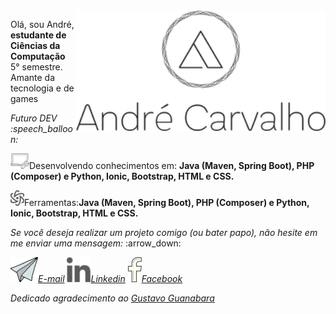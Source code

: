 <img src="https://github.com/carvalhoandre/carvalhoandre/blob/main/img/logo.png" min-width="400px" max-width="400px" width="400px" align="right" alt="Computador iuriCode">

<p align="left">Olá, sou André, <strong>estudante de Ciências da Computação</strong> 5° semestre. Amante da tecnologia e de games</p>
<p align="left"><em>Futuro DEV :speech_balloon:</em></p>

<p align="left"><img src="https://github.com/carvalhoandre/carvalhoandre/blob/main/img/computer_support_240px.png" alt="config">Desenvolvendo conhecimentos em: <strong>Java (Maven, Spring Boot), PHP (Composer) e Python, Ionic, Bootstrap, HTML e CSS.</strong></p>

<p align="left"><img src="https://github.com/carvalhoandre/carvalhoandre/blob/main/img/physics_64px.png" alt="Ferramenta">Ferramentas:<strong>Java (Maven, Spring Boot), PHP (Composer) e Python, Ionic, Bootstrap, HTML e CSS.</strong></p>

<p align="left"><em>Se você deseja realizar um projeto comigo (ou bater papo), não hesite em me enviar uma mensagem: </em>:arrow_down:</p>

<p align="left"> 
    <a href="mailto:andre_carvalho0@live.com?Subject=Olá André" target="_blank" rel="external"><img src="https://github.com/carvalhoandre/carvalhoandre/blob/main/img/email_open_24px.png"><em>E-mail</em></a>
     <a href="https://www.linkedin.com/in/andr%C3%A9-leite-carvalho-b77721146/" target="_blank" rel="external"><img src="https://github.com/carvalhoandre/carvalhoandre/blob/main/img/linkedin_32px.png"><em>Linkedin</em></a>
    <a href="https://www.facebook.com/AndreCarvalho0" target="_blank" rel="external"><img src="https://github.com/carvalhoandre/carvalhoandre/blob/main/img/facebook_26px.png"><em>Facebook</em></a>
</p>

<p><em>Dedicado agradecimento ao <a href="https://www.cursoemvideo.com/" target="_blank" rel="external">Gustavo Guanabara</a></em></p>
